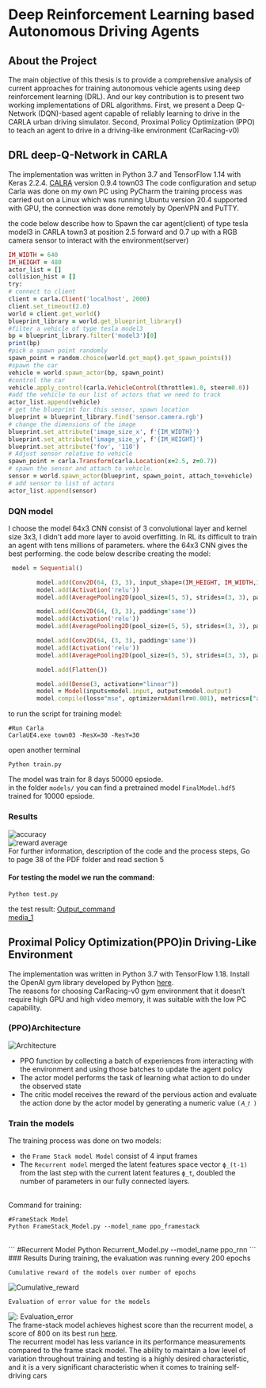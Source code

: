 # Deep Reinforcement Learning based Autonomous Driving Agents


## About the Project
The main objective of this thesis is to provide a comprehensive analysis of current approaches for training autonomous vehicle agents using deep reinforcement learning (DRL). And our key contribution is to present two working implementations of DRL algorithms. First, we present a Deep Q-Network (DQN)-based agent capable of reliably learning to drive in the CARLA urban driving simulator. Second, Proximal Policy Optimization (PPO) to teach an agent to drive in a driving-like environment (CarRacing-v0)

## DRL deep-Q-Network in CARLA 

The implementation was written in Python 3.7 and TensorFlow 1.14 with Keras 2.2.4.
[CALRA](https://github.com/carla-simulator/carla/releases) version 0.9.4 town03
The code configuration and setup Carla was done on my own PC using PyCharm the training process was carried out on a Linux which was running Ubuntu version 20.4 supported with GPU, the connection was done remotely by OpenVPN and PuTTY.

the code below describe how to Spawn the car agent(client) of type tesla model3 in CARLA town3 at position 2.5 forward and 0.7 up with a RGB camera sensor to interact with the environment(server)
   

```ruby
IM_WIDTH = 640
IM_HEIGHT = 480
actor_list = []
collision_hist = []
try:
# connect to client
client = carla.Client('localhost', 2000)
client.set_timeout(2.0)
world = client.get_world()
blueprint_library = world.get_blueprint_library()
#filter a vehicle of type tesla model3
bp = blueprint_library.filter('model3')[0]
print(bp)
#pick a spawn point randomly
spawn_point = random.choice(world.get_map().get_spawn_points())
#spawn the car
vehicle = world.spawn_actor(bp, spawn_point)
#control the car
vehicle.apply_control(carla.VehicleControl(throttle=1.0, steer=0.0))
#add the vehicle to our list of actors that we need to track
actor_list.append(vehicle)
# get the blueprint for this sensor, spawn location
blueprint = blueprint_library.find('sensor.camera.rgb')
# change the dimensions of the image
blueprint.set_attribute('image_size_x', f'{IM_WIDTH}')
blueprint.set_attribute('image_size_y', f'{IM_HEIGHT}')
blueprint.set_attribute('fov', '110')
# Adjust sensor relative to vehicle
spawn_point = carla.Transform(carla.Location(x=2.5, z=0.7))
# spawn the sensor and attach to vehicle.
sensor = world.spawn_actor(blueprint, spawn_point, attach_to=vehicle)
# add sensor to list of actors
actor_list.append(sensor)
```
### DQN model
I choose the model 64x3 CNN consist of 3 convolutional layer and kernel size 3x3, I didn't add more layer to avoid overfitting. In RL its difficult to train an agent with tens millions of parameters. where the 64x3 CNN gives the best performing.
the code below describe creating the model:
```ruby
 model = Sequential()

        model.add(Conv2D(64, (3, 3), input_shape=(IM_HEIGHT, IM_WIDTH,3), padding='same'))
        model.add(Activation('relu'))
        model.add(AveragePooling2D(pool_size=(5, 5), strides=(3, 3), padding='same'))

        model.add(Conv2D(64, (3, 3), padding='same'))
        model.add(Activation('relu'))
        model.add(AveragePooling2D(pool_size=(5, 5), strides=(3, 3), padding='same'))

        model.add(Conv2D(64, (3, 3), padding='same'))
        model.add(Activation('relu'))
        model.add(AveragePooling2D(pool_size=(5, 5), strides=(3, 3), padding='same'))

        model.add(Flatten())

        model.add(Dense(3, activation="linear"))
        model = Model(inputs=model.input, outputs=model.output)
        model.compile(loss="mse", optimizer=Adam(lr=0.001), metrics=["accuracy"])
```	
to run the script for training model:
```
#Run Carla
CarlaUE4.exe town03 -ResX=30 -ResY=30
```


open another terminal
```
Python train.py
```
The model was train for 8 days 50000 epsiode.<br />
in the folder `models/` you can find a pretrained model `FinalModel.hdf5` trained for 10000 epsiode.

### Results 

![accuracy](./results/DQN/accuracy_final.PNG)
<br />
![reward average](./results/DQN/dgnreward.PNG)
<br />
For further information, description of the code and the process steps, Go to page 38 of the PDF folder and read section 5


#### For testing the model we run the command:

```
Python test.py
```
the test result: [Output_command](https://drive.google.com/file/d/1236lOgR6en0iUBRHgOF8gNQCZhxrZHpT/view?usp=sharing)
<br />
[media_1](https://drive.google.com/file/d/10Pf8d4lsIToUAsdLxzxxKEu-uf150flx/view?usp=sharing)

## Proximal Policy Optimization(PPO)in Driving-Like Environment
The implementation was written in Python 3.7 with TensorFlow 1.18. Install the OpenAI gym library developed by Python [here](https://github.com/elsheikh21/car-racing-ppo/blob/master/docs/how-to-get-started.md).
<br />
The reasons for choosing CarRacing-v0 gym environment that it doesn’t require high GPU and high video memory, it was suitable with the low PC capability.
<br />

### (PPO)Architecture

![Architecture](./results/PPO/Picture1.png)
<br />
- PPO function by collecting a batch of experiences from interacting with the environment and using those batches to update the agent policy
- The actor model performs the task of learning what action to do under the observed state
- The critic model receives the reward of the pervious action and evaluate the action done by the actor model by generating a numeric value `(𝐴_𝑡 )`

### Train the models
The training process was done on two models:
- the `Frame Stack model Model` consist of 4 input frames
- The `Recurrent model` merged the latent features space vector `ϕ_(t-1)` from the last step with the current latent features `ϕ_t`, doubled the number of parameters in our fully connected layers.
 <br />
Command for training:

```
#FrameStack Model
Python FrameStack_Model.py --model_name ppo_framestack
```
<br />
```
#Recurrent Model
Python Recurrent_Model.py --model_name ppo_rnn
```
### Results
During training, the evaluation was running every 200 epochs

`Cumulative reward of the models over number of epochs`

![Cumulative_reward](./results/PPO/reward.png)

`Evaluation of error value for the models`

![: Evaluation_error](./results/PPO/Eval_err.png)
<br />
The frame-stack model achieves highest score than the recurrent model, a score of 800 on its best run [here](https://drive.google.com/file/d/1tFTvriW2qdVt3ORoHqJE3R7rjWErx3yd/view?usp=sharing).
<br />
The recurrent model has less variance in its performance measurements compared to the frame stack model.  The ability to maintain a low level of variation throughout training and testing is a highly desired characteristic, and it is a very significant characteristic when it comes to training self-driving cars